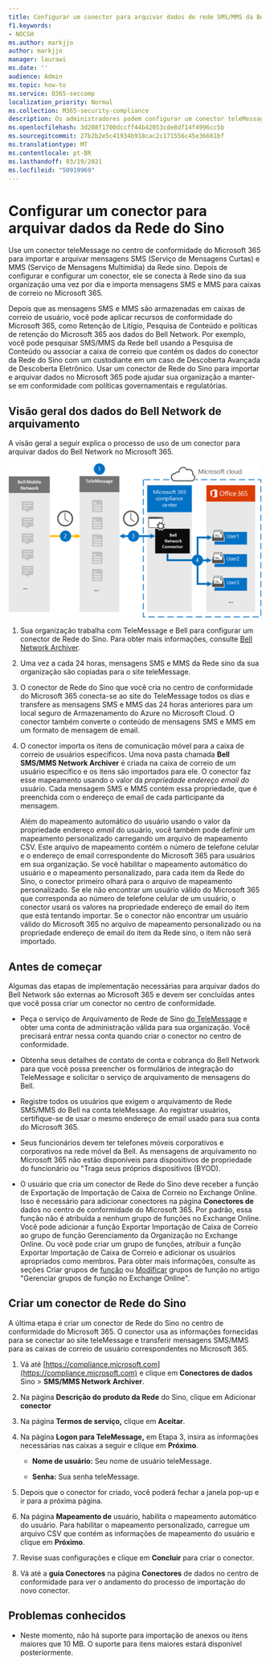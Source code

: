 ```yaml
---
title: Configurar um conector para arquivar dados de rede SMS/MMS da Bell
f1.keywords:
- NOCSH
ms.author: markjjo
author: markjjo
manager: laurawi
ms.date: ''
audience: Admin
ms.topic: how-to
ms.service: O365-seccomp
localization_priority: Normal
ms.collection: M365-security-compliance
description: Os administradores podem configurar um conector teleMessage para importar e arquivar dados SMS e MMS da Rede Sino. Isso permite que você arquive dados de fontes de dados de terceiros no Microsoft 365 para que você possa usar recursos de conformidade, como retenção legal, pesquisa de conteúdo e políticas de retenção para gerenciar os dados de terceiros da sua organização.
ms.openlocfilehash: 3d208f1700dccff44b42053cde8df14f4996cc5b
ms.sourcegitcommit: 27b2b2e5c41934b918cac2c171556c45e36661bf
ms.translationtype: MT
ms.contentlocale: pt-BR
ms.lasthandoff: 03/19/2021
ms.locfileid: "50919969"
---
```

# <a name="set-up-a-connector-to-archive-bell-network-data"></a>Configurar um conector para arquivar dados da Rede do Sino

Use um conector teleMessage no centro de conformidade do Microsoft 365 para importar e arquivar mensagens SMS (Serviço de Mensagens Curtas) e MMS (Serviço de Mensagens Multimídia) da Rede sino. Depois de configurar e configurar um conector, ele se conecta à Rede sino da sua organização uma vez por dia e importa mensagens SMS e MMS para caixas de correio no Microsoft 365.

Depois que as mensagens SMS e MMS são armazenadas em caixas de correio de usuário, você pode aplicar recursos de conformidade do Microsoft 365, como Retenção de Litígio, Pesquisa de Conteúdo e políticas de retenção do Microsoft 365 aos dados do Bell Network. Por exemplo, você pode pesquisar SMS/MMS da Rede bell usando a Pesquisa de Conteúdo ou associar a caixa de correio que contém os dados do conector da Rede do Sino com um custodiante em um caso de Descoberta Avançada de Descoberta Eletrônico. Usar um conector de Rede do Sino para importar e arquivar dados no Microsoft 365 pode ajudar sua organização a manter-se em conformidade com políticas governamentais e regulatórias.

## <a name="overview-of-archiving-bell-network-data"></a>Visão geral dos dados do Bell Network de arquivamento

A visão geral a seguir explica o processo de uso de um conector para arquivar dados do Bell Network no Microsoft 365.

![Fluxo de trabalho de arquivamento do Bell Network](../media/BellNetworkConnectorWorkflow.png)

1. Sua organização trabalha com TeleMessage e Bell para configurar um conector de Rede do Sino. Para obter mais informações, consulte [Bell Network Archiver](https://www.telemessage.com/office365-activation-for-bell-network-archiver).

2. Uma vez a cada 24 horas, mensagens SMS e MMS da Rede sino da sua organização são copiadas para o site teleMessage.

3. O conector de Rede do Sino que você cria no centro de conformidade do Microsoft 365 conecta-se ao site do TeleMessage todos os dias e transfere as mensagens SMS e MMS das 24 horas anteriores para um local seguro de Armazenamento do Azure no Microsoft Cloud. O conector também converte o conteúdo de mensagens SMS e MMS em um formato de mensagem de email.

4. O conector importa os itens de comunicação móvel para a caixa de correio de usuários específicos. Uma nova pasta chamada **Bell SMS/MMS Network Archiver** é criada na caixa de correio de um usuário específico e os itens são importados para ele. O conector faz esse mapeamento usando o valor da *propriedade endereço email do* usuário. Cada mensagem SMS e MMS contém essa propriedade, que é preenchida com o endereço de email de cada participante da mensagem.

   Além do mapeamento automático do usuário usando o valor da propriedade endereço *email* do usuário, você também pode definir um mapeamento personalizado carregando um arquivo de mapeamento CSV. Este arquivo de mapeamento contém o número de telefone celular e o endereço de email correspondente do Microsoft 365 para usuários em sua organização. Se você habilitar o mapeamento automático do usuário e o mapeamento personalizado, para cada item da Rede do Sino, o conector primeiro olhará para o arquivo de mapeamento personalizado. Se ele não encontrar um usuário válido do Microsoft 365 que corresponda ao número de telefone celular de um usuário, o conector usará os valores na propriedade endereço de email do item que está tentando importar. Se o conector não encontrar um usuário válido do Microsoft 365 no arquivo de mapeamento personalizado ou na propriedade endereço de email do item da Rede sino, o item não será importado.

## <a name="before-you-begin"></a>Antes de começar

Algumas das etapas de implementação necessárias para arquivar dados do Bell Network são externas ao Microsoft 365 e devem ser concluídas antes que você possa criar um conector no centro de conformidade.

- Peça o serviço de Arquivamento de Rede de Sino [do TeleMessage](https://www.telemessage.com/mobile-archiver/order-mobile-archiver-for-o365/) e obter uma conta de administração válida para sua organização. Você precisará entrar nessa conta quando criar o conector no centro de conformidade.

- Obtenha seus detalhes de contato de conta e cobrança do Bell Network para que você possa preencher os formulários de integração do TeleMessage e solicitar o serviço de arquivamento de mensagens do Bell.

- Registre todos os usuários que exigem o arquivamento de Rede SMS/MMS do Bell na conta teleMessage. Ao registrar usuários, certifique-se de usar o mesmo endereço de email usado para sua conta do Microsoft 365.

- Seus funcionários devem ter telefones móveis corporativos e corporativos na rede móvel da Bell. As mensagens de arquivamento no Microsoft 365 não estão disponíveis para dispositivos de propriedade do funcionário ou "Traga seus próprios dispositivos (BYOD).

- O usuário que cria um conector de Rede do Sino deve receber a função de Exportação de Importação de Caixa de Correio no Exchange Online. Isso é necessário para adicionar conectores na página **Conectores de** dados no centro de conformidade do Microsoft 365. Por padrão, essa função não é atribuída a nenhum grupo de funções no Exchange Online. Você pode adicionar a função Exportar Importação de Caixa de Correio ao grupo de função Gerenciamento da Organização no Exchange Online. Ou você pode criar um grupo de funções, atribuir a função Exportar Importação de Caixa de Correio e adicionar os usuários apropriados como membros. Para obter mais informações, consulte as seções Criar grupos de [função](/Exchange/permissions-exo/role-groups#create-role-groups) ou [Modificar](/Exchange/permissions-exo/role-groups#modify-role-groups) grupos de função no artigo "Gerenciar grupos de função no Exchange Online".

## <a name="create-a-bell-network-connector"></a>Criar um conector de Rede do Sino

A última etapa é criar um conector de Rede do Sino no centro de conformidade do Microsoft 365. O conector usa as informações fornecidas para se conectar ao site teleMessage e transferir mensagens SMS/MMS para as caixas de correio de usuário correspondentes no Microsoft 365.

1. Vá até [https://compliance.microsoft.com](https://compliance.microsoft.com) e clique em **Conectores de dados** Sino  >  **SMS/MMS Network Archiver**.

2. Na página **Descrição do produto da Rede** do Sino, clique em Adicionar **conector**

3. Na página **Termos de serviço,** clique em **Aceitar**.

4. Na página **Logon para TeleMessage,** em Etapa 3, insira as informações necessárias nas caixas a seguir e clique em **Próximo**.

   - **Nome de usuário:** Seu nome de usuário teleMessage.

   - **Senha:** Sua senha teleMessage.

5. Depois que o conector for criado, você poderá fechar a janela pop-up e ir para a próxima página.

6. Na página **Mapeamento de** usuário, habilita o mapeamento automático do usuário. Para habilitar o mapeamento personalizado, carregue um arquivo CSV que contém as informações de mapeamento do usuário e clique em **Próximo**.

7. Revise suas configurações e clique em **Concluir** para criar o conector.

8. Vá até a **guia Conectores** na página **Conectores** de dados no centro de conformidade para ver o andamento do processo de importação do novo conector.

## <a name="known-issues"></a>Problemas conhecidos

- Neste momento, não há suporte para importação de anexos ou itens maiores que 10 MB. O suporte para itens maiores estará disponível posteriormente.